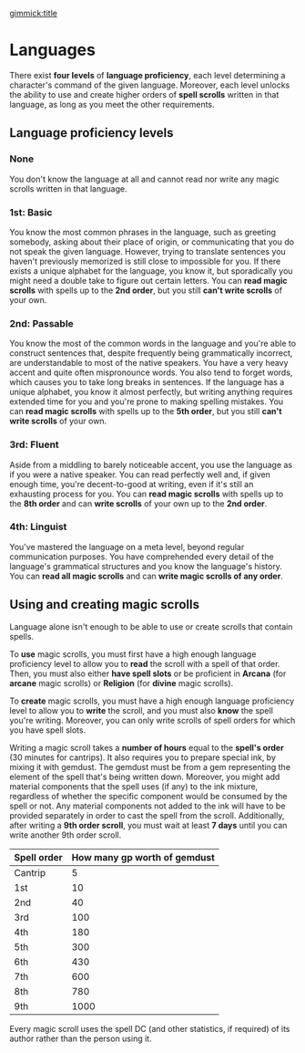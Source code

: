[gimmick:title](Languages)

# Languages

There exist **four levels** of **language proficiency**, each level determining a character's command of the given language. Moreover, each level unlocks the ability to use and create higher orders of **spell scrolls** written in that language, as long as you meet the other requirements.

## Language proficiency levels

### None

You don't know the language at all and cannot read nor write any magic scrolls written in that language.

### 1st: Basic

You know the most common phrases in the language, such as greeting somebody, asking about their place of origin, or communicating that you do not speak the given language. However, trying to translate sentences you haven't previously memorized is still close to impossible for you. If there exists a unique alphabet for the language, you know it, but sporadically you might need a double take to figure out certain letters. You can **read magic scrolls** with spells up to the **2nd order**, but you still **can't write scrolls** of your own.

### 2nd: Passable

You know the most of the common words in the language and you're able to construct sentences that, despite frequently being grammatically incorrect, are understandable to most of the native speakers. You have a very heavy accent and quite often mispronounce words. You also tend to forget words, which causes you to take long breaks in sentences. If the language has a unique alphabet, you know it almost perfectly, but writing anything requires extended time for you and you're prone to making spelling mistakes. You can **read magic scrolls** with spells up to the **5th order**, but you still **can't write scrolls** of your own.

### 3rd: Fluent

Aside from a middling to barely noticeable accent, you use the language as if you were a native speaker. You can read perfectly well and, if given enough time, you're decent-to-good at writing, even if it's still an exhausting process for you. You can **read magic scrolls** with spells up to the **8th order** and can **write scrolls** of your own up to the **2nd order**.

### 4th: Linguist

You've mastered the language on a meta level, beyond regular communication purposes. You have comprehended every detail of the language's grammatical structures and you know the language's history. You can **read all magic scrolls** and can **write magic scrolls of any order**.

## Using and creating magic scrolls

Language alone isn't enough to be able to use or create scrolls that contain spells.

To **use** magic scrolls, you must first have a high enough language proficiency level to allow you to **read** the scroll with a spell of that order. Then, you must also either **have spell slots** or be proficient in **Arcana** (for **arcane** magic scrolls) or **Religion** (for **divine** magic scrolls).

To **create** magic scrolls, you must have a high enough language proficiency level to allow you to **write** the scroll, and you must also **know** the spell you're writing. Moreover, you can only write scrolls of spell orders for which you have spell slots.

Writing a magic scroll takes a **number of hours** equal to the **spell's order** (30 minutes for cantrips). It also requires you to prepare special ink, by mixing it with gemdust. The gemdust must be from a gem representing the element of the spell that's being written down. Moreover, you might add material components that the spell uses (if any) to the ink mixture, regardless of whether the specific component would be consumed by the spell or not. Any material components not added to the ink will have to be provided separately in order to cast the spell from the scroll. Additionally, after writing a **9th order scroll**, you must wait at least **7 days** until you can write another 9th order scroll.

| Spell order | How many gp worth of gemdust |
| ----------- | ---------------------------- |
| Cantrip     | 5                            |
| 1st         | 10                           |
| 2nd         | 40                           |
| 3rd         | 100                          |
| 4th         | 180                          |
| 5th         | 300                          |
| 6th         | 430                          |
| 7th         | 600                          |
| 8th         | 780                          |
| 9th         | 1000                         |

Every magic scroll uses the spell DC (and other statistics, if required) of its author rather than the person using it.